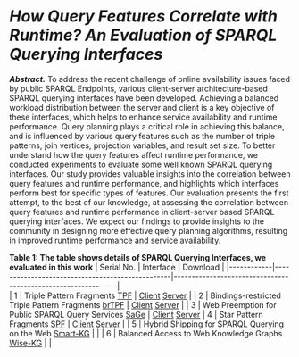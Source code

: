 # **_How Query Features Correlate with Runtime? An Evaluation of SPARQL Querying Interfaces_**
___Abstract.___
To address the recent challenge of online availability issues faced by public SPARQL Endpoints, various client-server architecture-based SPARQL querying interfaces have been developed. Achieving a balanced workload distribution between the server and client is a key objective of these interfaces, which helps to enhance service availability and runtime performance. Query planning plays a critical role in achieving this balance, and is influenced by various query features such as the number of triple patterns, join vertices, projection variables, and result set size. To better understand how the query features affect runtime performance, we conducted experiments to evaluate some well known SPARQL querying interfaces. Our study provides valuable insights into the correlation between query features and runtime performance, and highlights which interfaces perform best for specific types of features. Our evaluation presents the first attempt, to the best of our knowledge, at assessing the correlation between query features and runtime performance in client-server based SPARQL querying interfaces. We expect our findings to provide insights to the community in designing more effective query planning algorithms, resulting in improved runtime performance and service availability.


**Table 1: The table shows details of SPARQL Querying Interfaces, we evaluated in this work**
| Serial No. | Interface                                            | Download                                                |
|------------|-------------------------------------------------|--------------------------------------------------------------|                      
| 1          | Triple Pattern Fragments [TPF](https://linkeddatafragments.org/specification/triple-pattern-fragments/)  | [Client](https://github.com/comunica/comunica) [Server](https://github.com/LinkedDataFragments/Server.js)                            |
| 2          | Bindings-restricted Triple Pattern Fragments [brTPF](https://arxiv.org/abs/1608.08148) | [Client](https://github.com/hartig/Client.js) [Server](https://github.com/LiUSemWeb/Server.Java) |
| 3          | Web Preemption for Public SPARQL Query Services [SaGe](https://sage.univ-nantes.fr/) | [Client](https://github.com/sage-org/sage-jena) [Server](https://github.com/sage-org/sage-engine)
| 4          | Star Pattern Fragments [SPF](https://arxiv.org/abs/2002.09172)         | [Client](https://github.com/Chraebe/StarPatternFragments/tree/master/SPF.Client) [Server](https://github.com/Chraebe/StarPatternFragments/tree/master/SPF.Server)                         |
| 5          | Hybrid Shipping for SPARQL Querying on the Web [Smart-KG](https://publikationen.bibliothek.kit.edu/1000122092)     |                |
| 6          | Balanced Access to Web Knowledge Graphs [Wise-KG](https://dl.acm.org/doi/10.1145/3442381.3449911) |                        |
